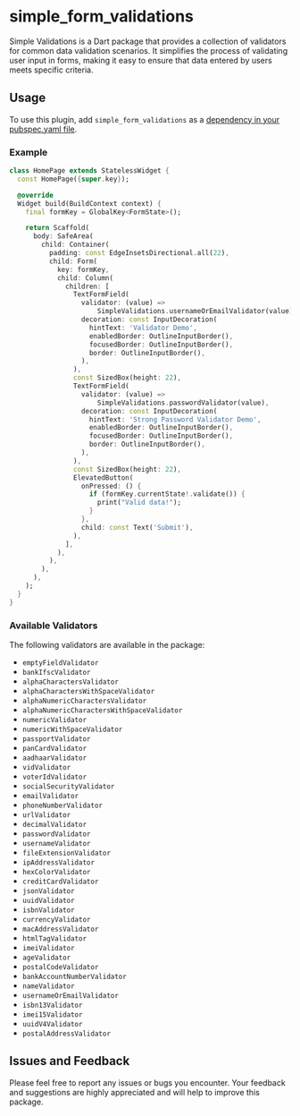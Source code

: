 <?code-excerpt path-base="example"?>

# simple_form_validations

Simple Validations is a Dart package that provides a collection of validators for common data validation scenarios. It simplifies the process of validating user input in forms, making it easy to ensure that data entered by users meets specific criteria.

## Usage

To use this plugin, add `simple_form_validations` as a [dependency in your pubspec.yaml file](https://flutter.dev/platform-plugins/).

### Example

<?code-excerpt "lib/main.dart"?>

```dart
class HomePage extends StatelessWidget {
  const HomePage({super.key});

  @override
  Widget build(BuildContext context) {
    final formKey = GlobalKey<FormState>();

    return Scaffold(
      body: SafeArea(
        child: Container(
          padding: const EdgeInsetsDirectional.all(22),
          child: Form(
            key: formKey,
            child: Column(
              children: [
                TextFormField(
                  validator: (value) =>
                      SimpleValidations.usernameOrEmailValidator(value),
                  decoration: const InputDecoration(
                    hintText: 'Validator Demo',
                    enabledBorder: OutlineInputBorder(),
                    focusedBorder: OutlineInputBorder(),
                    border: OutlineInputBorder(),
                  ),
                ),
                const SizedBox(height: 22),
                TextFormField(
                  validator: (value) =>
                      SimpleValidations.passwordValidator(value),
                  decoration: const InputDecoration(
                    hintText: 'Strong Password Validator Demo',
                    enabledBorder: OutlineInputBorder(),
                    focusedBorder: OutlineInputBorder(),
                    border: OutlineInputBorder(),
                  ),
                ),
                const SizedBox(height: 22),
                ElevatedButton(
                  onPressed: () {
                    if (formKey.currentState!.validate()) {
                      print("Valid data!");
                    }
                  },
                  child: const Text('Submit'),
                ),
              ],
            ),
          ),
        ),
      ),
    );
  }
}
```

### Available Validators

The following validators are available in the package:

- `emptyFieldValidator`
- `bankIfscValidator`
- `alphaCharactersValidator`
- `alphaCharactersWithSpaceValidator`
- `alphaNumericCharactersValidator`
- `alphaNumericCharactersWithSpaceValidator`
- `numericValidator`
- `numericWithSpaceValidator`
- `passportValidator`
- `panCardValidator`
- `aadhaarValidator`
- `vidValidator`
- `voterIdValidator`
- `socialSecurityValidator`
- `emailValidator`
- `phoneNumberValidator`
- `urlValidator`
- `decimalValidator`
- `passwordValidator`
- `usernameValidator`
- `fileExtensionValidator`
- `ipAddressValidator`
- `hexColorValidator`
- `creditCardValidator`
- `jsonValidator`
- `uuidValidator`
- `isbnValidator`
- `currencyValidator`
- `macAddressValidator`
- `htmlTagValidator`
- `imeiValidator`
- `ageValidator`
- `postalCodeValidator`
- `bankAccountNumberValidator`
- `nameValidator`
- `usernameOrEmailValidator`
- `isbn13Validator`
- `imei15Validator`
- `uuidV4Validator`
- `postalAddressValidator`

## Issues and Feedback

Please feel free to report any issues or bugs you encounter. Your feedback and suggestions are highly appreciated and will help to improve this package.
